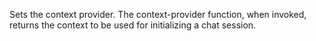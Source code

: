 Sets the context provider. The context-provider function, when invoked, returns the context to be used for initializing a chat session.